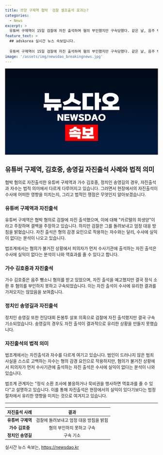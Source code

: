 ```yaml
---
title: 쯔양 구제역 협박  검찰 셀프출석 효과는?
categories:
  - News
excerpt: >
  유튜버 구제역이 15일 검찰에 자진 출석하며 혐의 부인했지만 구속당했다. 같은 날, 음주 뺑소니 혐의로 조사를 받던 가수 김호중도 자진 출석했지만 결국 구속됐다. 이러한 자진 출석은 피의자에게 유리하지 않을 수 있음을 법조계가 지적하고 있다. 구제역은 검찰에 출두한 후 엄정 대응을 받았으며, 수사 기관은 엄정하게 수사를 진행하겠다는 방침을 밝혔다.
feature_text: >
  ## adskorea 실시간 뉴스 속보입니다.

  유튜버 구제역이 15일 검찰에 자진 출석하며 혐의 부인했지만 구속당했다. 같은 날, 음주 뺑소니 혐의로 조사를 받던 가수 김호중도 자진 출석했지만 결국 구속됐다. 이러한 자진 출석은 피의자에게 유리하지 않을 수 있음을 법조계가 지적하고 있다. 구제역은 검찰에 출두한 후 엄정 대응을 받았으며, 수사 기관은 엄정하게 수사를 진행하겠다는 방침을 밝혔다.
image: '/assets/img/newsdao_breakingnews.jpg'
---
```


<p><img src="/assets/img/newsdao_breakingnews.jpg" alt="adskorea 속보" /></p>

<h2 data-ke-size="size26">유튜버 구제역, 김호중, 송영길 자진출석 사례와 법적 의미</h2>

<p data-ke-size="size16">협박 혐의로 자진출석한 유튜버 구제역과 가수 김호중, 정치인 송영길의 경우, 자진출석과 자수는 법적 의미에서 다르게 다루어지고 있습니다. 그러면서 현장에서의 자진출석이 수사에 어떠한 영향을 미치는지, 그리고 법적인 쟁점은 무엇인지 알아보겠습니다.</p>

<h3>유튜버 구제역과 자진출석</h3>

<p data-ke-size="size16">유튜버 구제역은 협박 혐의로 검찰에 자진 출석했으며, 이에 대해 "카르텔의 희생양"이라고 주장하며 결백을 주장하고 있습니다. 하지만 검찰은 그를 돌려보내고 엄정 대응 방침을 밝혔습니다. 자진 출석은 형의 감경 요인으로 작용하는 자수와는 달리, 수사에 실익이 없다는 분석이 나오고 있습니다.</p>

<p data-ke-size="size16">법조계에서는 혐의가 불거진 상황에서 피의자가 먼저 수사기관에 출석하는 자진 출석은 수사에 실익이 없다는 분석이 나와 역효과를 줄 수 있다고 합니다.</p>

<h3>가수 김호중과 자진출석</h3>

<p data-ke-size="size16">가수 김호중은 음주 뺑소니 혐의를 받고 있었으며, 자진 출석을 예고했지만 결국 정식 소환 후 혐의를 부인하지 못하고 구속되었습니다. 이는 자진 출석이 수사에 유리한 결과를 가져오지는 않았음을 보여줍니다.</p>

<h3>정치인 송영길과 자진출석</h3>

<p data-ke-size="size16">정치인 송영길 또한 전당대회 돈봉투 살포 의혹으로 검찰에 자진 출석했지만 결국 구속 기소되었습니다. 송영길의 경우도 자진 출석이 결과적으로 유리한 상황을 만들지 못했습니다.</p>

<h3>자진출석의 법적 의미</h3>

<p data-ke-size="size16">법조계에서는 자진출석과 자수를 다르게 여기고 있습니다. 범인이 드러나지 않은 범죄 사실을 스스로 고백하는 자수는 형의 감경 요인으로 작용하지만, 혐의가 불거진 상황에서 피의자가 먼저 수사기관에 출석하는 자진 출석은 수사에 실익이 없다는 분석이 나와 있습니다.</p>

<p data-ke-size="size16">법조계 관계자는 "정식 소환 조사에 불응하거나 묵비권을 행사하면 역효과를 줄 수 있다"고 설명하고 있습니다. 이를 통해 자진출석은 현장에서의 실익이 있다기보다는 법정 절차에서 유리한 영향을 미치는 것으로 여겨지고 있습니다.</p>

<hr>

<table>
    <thead>
        <tr>
            <th style="text-align: center;">자진출석 사례</th>
            <th style="text-align: center;">결과</th>
        </tr>
    </thead>
    <tbody>
        <tr>
            <td style="text-align: center;"><b>유튜버 구제역</b></td>
            <td style="text-align: center;">검찰에 돌려보내고 엄정 대응 방침을 밝힘</td>
        </tr>
        <tr>
            <td style="text-align: center;"><b>가수 김호중</b></td>
            <td style="text-align: center;">혐의 부인하지 못하고 구속</td>
        </tr>
        <tr>
            <td style="text-align: center;"><b>정치인 송영길</b></td>
            <td style="text-align: center;">구속 기소</td>
        </tr>
    </tbody>
</table>
실시간 뉴스 속보는, <a href="https://newsdao.kr" rel="dofollow">https://newsdao.kr</a>


